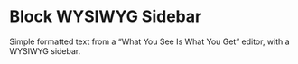 # Block WYSIWYG Sidebar

Simple formatted text from a “What You See Is What You Get” editor, with a WYSIWYG sidebar.

